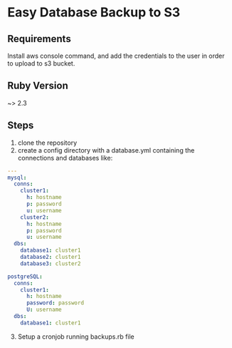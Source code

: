 # Easy Database Backup to S3
## Requirements
Install aws console command, and add the credentials to the user in order to upload to s3 bucket.
## Ruby Version
~> 2.3
## Steps

1. clone the repository
2. create a config directory with a database.yml containing the connections and databases like:

```yaml
---
mysql:
  conns:
    cluster1:
      h: hostname
      p: password
      u: username
    cluster2:
      h: hostname
      p: password
      u: username
  dbs:
    database1: cluster1
    database2: cluster1
    database3: cluster2

postgreSQL:
  conns:
    cluster1:
      h: hostname
      password: password
      U: username
  dbs:
    database1: cluster1
```
3. Setup a cronjob running backups.rb file

